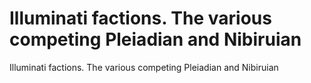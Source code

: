 # Illuminati factions. The various competing Pleiadian and Nibiruian

Illuminati factions. The various competing Pleiadian and Nibiruian